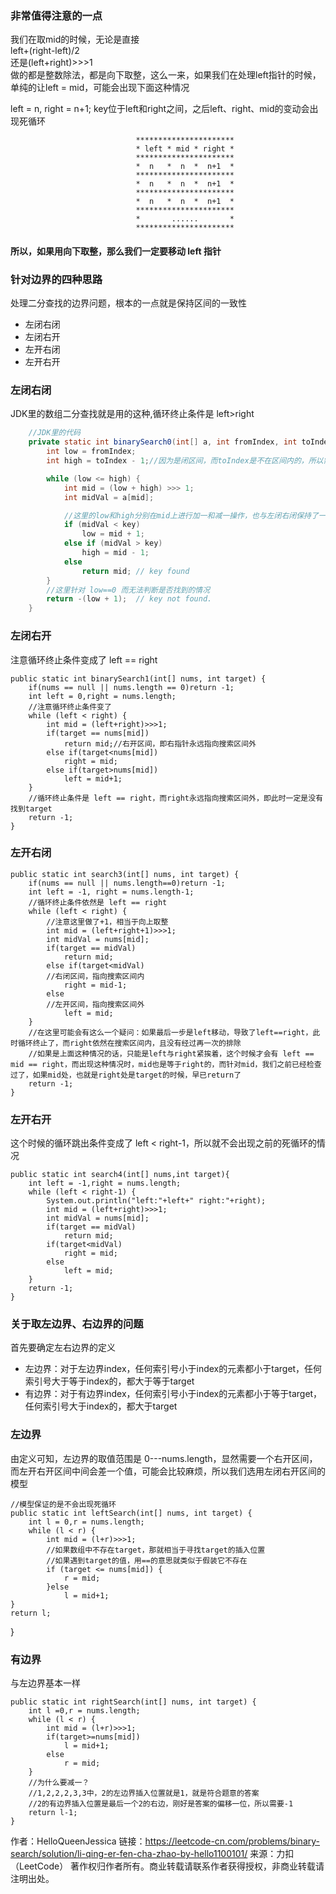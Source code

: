 ### 非常值得注意的一点

我们在取mid的时候，无论是直接  
left+(right-left)/2  
还是(left+right)>>>1  
做的都是整数除法，都是向下取整，这么一来，如果我们在处理left指针的时候，单纯的让left = mid，可能会出现下面这种情况

left = n, right = n+1; key位于left和right之间，之后left、right、mid的变动会出现死循环

                                **********************
                                * left * mid * right *
                                **********************
                                *  n   *  n  *  n+1  *
                                **********************
                                *  n   *  n  *  n+1  *
                                **********************
                                *  n   *  n  *  n+1  *
                                **********************
                                *       ......       *
                                **********************

#### 所以，如果用向下取整，那么我们一定要移动 left 指针

### 针对边界的四种思路

处理二分查找的边界问题，根本的一点就是保持区间的一致性

* 左闭右闭
* 左闭右开
* 左开右闭
* 左开右开

### 左闭右闭

JDK里的数组二分查找就是用的这种,循环终止条件是 left>right

``` java
    //JDK里的代码  
    private static int binarySearch0(int[] a, int fromIndex, int toIndex, int key) {
        int low = fromIndex;
        int high = toIndex - 1;//因为是闭区间，而toIndex是不在区间内的，所以需要-1

        while (low <= high) {
            int mid = (low + high) >>> 1;
            int midVal = a[mid];

            //这里的low和high分别在mid上进行加一和减一操作，也与左闭右闭保持了一致性
            if (midVal < key)
                low = mid + 1;
            else if (midVal > key)
                high = mid - 1;
            else
                return mid; // key found
        }
        //这里针对 low==0 而无法判断是否找到的情况
        return -(low + 1);  // key not found.
    }
```

### 左闭右开

注意循环终止条件变成了 left == right

    public static int binarySearch1(int[] nums, int target) {
        if(nums == null || nums.length == 0)return -1;
        int left = 0,right = nums.length;
        //注意循环终止条件变了
        while (left < right) {
            int mid = (left+right)>>>1;
            if(target == nums[mid])
                return mid;//右开区间，即右指针永远指向搜索区间外
            else if(target<nums[mid])
                right = mid;
            else if(target>nums[mid])
                left = mid+1;
        }
        //循环终止条件是 left == right，而right永远指向搜索区间外，即此时一定是没有找到target
        return -1;
    }

### 左开右闭

    public static int search3(int[] nums, int target) {
        if(nums == null || nums.length==0)return -1;
        int left = -1, right = nums.length-1;
        //循环终止条件依然是 left == right
        while (left < right) {
            //注意这里做了+1，相当于向上取整
            int mid = (left+right+1)>>>1;
            int midVal = nums[mid];
            if(target == midVal)
                return mid;
            else if(target<midVal)
            //右闭区间，指向搜索区间内
                right = mid-1;
            else
            //左开区间，指向搜索区间外
                left = mid;
        }
        //在这里可能会有这么一个疑问：如果最后一步是left移动，导致了left==right，此时循环终止了，而right依然在搜索区间内，且没有经过再一次的排除
        //如果是上面这种情况的话，只能是left与right紧挨着，这个时候才会有 left == mid == right，而出现这种情况时，mid也是等于right的，而针对mid，我们之前已经检查过了，如果mid处，也就是right处是target的时候，早已return了
        return -1;
    }

### 左开右开

这个时候的循环跳出条件变成了 left < right-1，所以就不会出现之前的死循环的情况

    public static int search4(int[] nums,int target){
        int left = -1,right = nums.length;
        while (left < right-1) {
            System.out.println("left:"+left+" right:"+right);
            int mid = (left+right)>>>1;
            int midVal = nums[mid];
            if(target == midVal)
                return mid;
            if(target<midVal)
                right = mid;
            else
                left = mid;
        }
        return -1;
    }

### 关于取左边界、右边界的问题

首先要确定左右边界的定义

* 左边界：对于左边界index，任何索引号小于index的元素都小于target，任何索引号大于等于index的，都大于等于target
* 有边界：对于有边界index，任何索引号小于index的元素都小于等于target，任何索引号大于index的，都大于target

### 左边界

由定义可知，左边界的取值范围是 0---nums.length，显然需要一个右开区间，而左开右开区间中间会差一个值，可能会比较麻烦，所以我们选用左闭右开区间的模型

    //模型保证的是不会出现死循环
    public static int leftSearch(int[] nums, int target) {
        int l = 0,r = nums.length;
        while (l < r) {
            int mid = (l+r)>>>1;
            //如果数组中不存在target，那就相当于寻找target的插入位置
            //如果遇到target的值，用==的意思就类似于假装它不存在
            if (target <= nums[mid]) {
                r = mid;
            }else
                l = mid+1;
    }
    return l;

}

### 有边界

与左边界基本一样

    public static int rightSearch(int[] nums, int target) {
        int l =0,r = nums.length;
        while (l < r) {
            int mid = (l+r)>>>1;
            if(target>=nums[mid])
                l = mid+1;
            else
                r = mid;
        }
        //为什么要减一？
        //1,2,2,2,3,3中，2的左边界插入位置就是1，就是符合题意的答案
        //2的有边界插入位置是最后一个2的右边，刚好是答案的偏移一位，所以需要-1
        return l-1;
    }

作者：HelloQueenJessica
链接：https://leetcode-cn.com/problems/binary-search/solution/li-qing-er-fen-cha-zhao-by-hello1100101/
来源：力扣（LeetCode） 著作权归作者所有。商业转载请联系作者获得授权，非商业转载请注明出处。